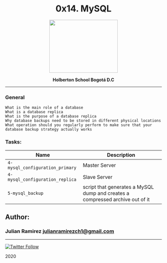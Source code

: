 <H1 align="center"> 0x14. MySQL </H1>

<p align="center">
    <a href="https://www.mysql.com/"><img src="https://upload.wikimedia.org/wikipedia/en/thumb/6/62/MySQL.svg/1920px-MySQL.svg.png" width="220" height="170"/></a>

<p align="center"> 
   <b>Holberton School Bogotá D.C</b>
                
----
<H3> General </H3>
   
    What is the main role of a database
    What is a database replica
    What is the purpose of a database replica
    Why database backups need to be stored in different physical locations
    What operation should you regularly perform to make sure that your database backup strategy actually works


### Tasks:

| Name | Description                    |
| ------------- | ------------------------------ |
| `4-mysql_configuration_primary`      |  Master Server  |
| `4-mysql_configuration_replica`      |    Slave Server|
| `5-mysql_backup`   | script that generates a MySQL dump and creates a compressed archive out of it|




## Author: 
### Julian Ramirez <julianramirezch1@gmail.com>
----
[![Twitter Follow](https://img.shields.io/twitter/follow/JulianR_30.svg?style=social&label=Follow)](https://twitter.com/JulianR_30)

2020